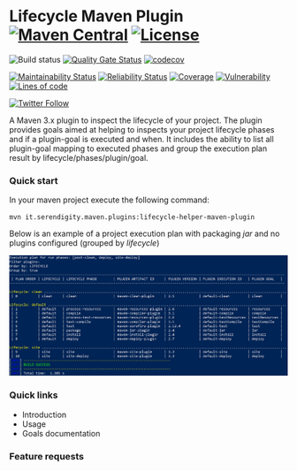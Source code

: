 # Lifecycle Maven Plugin [![Maven Central](https://maven-badges.herokuapp.com/maven-central/it.serendigity.maven.plugins/lifecycle-helper-maven-plugin/badge.svg?style=plastic)](https://maven-badges.herokuapp.com/maven-central/it.serendigity.maven.plugins/lifecycle-helper-maven-plugin) [![License](https://img.shields.io/badge/License-Apache%202.0-blue.svg)](https://opensource.org/licenses/Apache-2.0)

![Build status](https://travis-ci.com/serendipity-projects/lifecycle-helper-maven-plugin.svg?branch=master)
[![Quality Gate Status](https://sonarcloud.io/api/project_badges/measure?project=it.serendigity.maven.plugins%3Alifecycle-helper-maven-plugin&metric=alert_status)](https://sonarcloud.io/dashboard?id=it.serendigity.maven.plugins%3Alifecycle-helper-maven-plugin)
[![codecov](https://codecov.io/gh/serendipity-projects/lifecycle-helper-maven-plugin/branch/master/graph/badge.svg)](https://codecov.io/gh/serendipity-projects/lifecycle-helper-maven-plugin)

[![Maintainability Status](https://sonarcloud.io/api/project_badges/measure?project=it.serendigity.maven.plugins%3Alifecycle-helper-maven-plugin&metric=sqale_rating)](https://sonarcloud.io/component_measures?id=it.serendigity.maven.plugins%3Alifecycle-helper-maven-plugin&metric=sqale_rating)
[![Reliability Status](https://sonarcloud.io/api/project_badges/measure?project=it.serendigity.maven.plugins%3Alifecycle-helper-maven-plugin&metric=reliability_rating)](https://sonarcloud.io/component_measures?id=it.serendigity.maven.plugins%3Alifecycle-helper-maven-plugin&metric=reliability_rating)
[![Coverage ](https://sonarcloud.io/api/project_badges/measure?project=it.serendigity.maven.plugins%3Alifecycle-helper-maven-plugin&metric=coverage)](https://sonarcloud.io/component_measures?id=it.serendigity.maven.plugins%3Alifecycle-helper-maven-plugin&metric=coverage)
[![Vulnerability](https://sonarcloud.io/api/project_badges/measure?project=it.serendigity.maven.plugins%3Alifecycle-helper-maven-plugin&metric=vulnerabilities)](https://sonarcloud.io/component_measures?id=it.serendigity.maven.plugins%3Alifecycle-helper-maven-plugin&metric=vulnerabilities)
[![Lines of code](https://sonarcloud.io/api/project_badges/measure?project=it.serendigity.maven.plugins%3Alifecycle-helper-maven-plugin&metric=ncloc)](https://https://sonarcloud.io/component_measures?id=it.serendigity.maven.plugins%3Alifecycle-helper-maven-plugin&metric=ncloc)


[![Twitter Follow](https://img.shields.io/twitter/follow/SerendigityInfo.svg?style=social)](https://twitter.com/SerendigityInfo)


A Maven 3.x plugin to inspect the lifecycle of your project.
The plugin provides goals aimed at helping to inspects your project lifecycle phases and
if a plugin-goal is executed and when. It includes the ability to list all plugin-goal mapping to executed phases
and group the execution plan result by lifecycle/phases/plugin/goal.

### Quick start
In your maven project execute the following command:

```
mvn it.serendigity.maven.plugins:lifecycle-helper-maven-plugin
```

Below is an example of a project execution plan with packaging *jar* and no plugins configured (grouped by *lifecycle*)

![Example](images/example_1.jpg)

### Quick links
- Introduction
- Usage
- Goals documentation

### Feature requests
